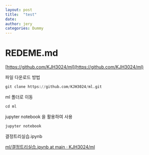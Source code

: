 ```yaml
---
layout: post
title:  "test"
date:   
author: jery
categories: Dummy
---
```


# REDEME.md

[https://github.com/KJH3024/ml](https://github.com/KJH3024/ml)

파일 다운로드 방법

```python
git clone https://github.com/KJH3024/ml.git
```

ml 폴더로 이동

```python
cd ml
```

jupyter notebook 을 활용하여 사용

```python
jupyter notebook
```

결정트리실습.ipynb

[ml/결정트리실습.ipynb at main · KJH3024/ml](https://github.com/KJH3024/ml/blob/main/%EA%B2%B0%EC%A0%95%ED%8A%B8%EB%A6%AC%EC%8B%A4%EC%8A%B5.ipynb)